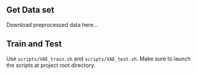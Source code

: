 ## Get Data set
Download preprocessed data here...
## Train and Test
Use `scripts/VAE_train.sh` and `scripts/VAE_test.sh`. Make sure to
launch the scripts at project root directory.


